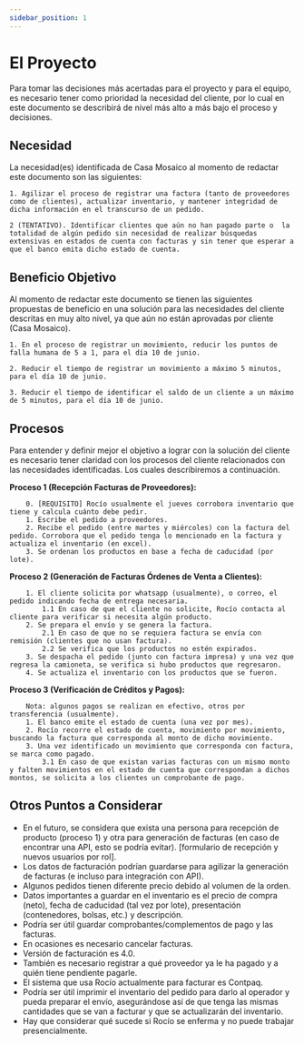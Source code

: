```yaml
---
sidebar_position: 1
---
```


# El Proyecto

Para tomar las decisiones más acertadas para el proyecto y para el equipo, es necesario tener como prioridad la necesidad del cliente, por lo cual en este documento se describirá de nivel más alto a más bajo el proceso y decisiones.

## Necesidad

La necesidad(es) identificada de Casa Mosaico al momento de redactar este documento son las siguientes:

```
1. Agilizar el proceso de registrar una factura (tanto de proveedores como de clientes), actualizar inventario, y mantener integridad de dicha información en el transcurso de un pedido.

2 (TENTATIVO). Identificar clientes que aún no han pagado parte o  la totalidad de algún pedido sin necesidad de realizar búsquedas extensivas en estados de cuenta con facturas y sin tener que esperar a que el banco emita dicho estado de cuenta.
```

## Beneficio Objetivo

Al momento de redactar este documento se tienen las siguientes propuestas de beneficio en una solución para las necesidades del cliente descritas en muy alto nivel, ya que aún no están aprovadas por cliente (Casa Mosaico).

```
1. En el proceso de registrar un movimiento, reducir los puntos de falla humana de 5 a 1, para el día 10 de junio.

2. Reducir el tiempo de registrar un movimiento a máximo 5 minutos, para el día 10 de junio.

3. Reducir el tiempo de identificar el saldo de un cliente a un máximo de 5 minutos, para el día 10 de junio.
```

## Procesos

Para entender y definir mejor el objetivo a lograr con la solución del cliente es necesario tener claridad con los procesos del cliente relacionados con las necesidades identificadas. Los cuales describiremos a continuación.

**Proceso 1 (Recepción Facturas de Proveedores):**

```
    0. [REQUISITO] Rocío usualmente el jueves corrobora inventario que tiene y calcula cuánto debe pedir.
    1. Escribe el pedido a proveedores.
    2. Recibe el pedido (entre martes y miércoles) con la factura del pedido. Corrobora que el pedido tenga lo mencionado en la factura y actualiza el inventario (en excel).
    3. Se ordenan los productos en base a fecha de caducidad (por lote).
```

**Proceso 2 (Generación de Facturas Órdenes de Venta a Clientes):**

```
    1. El cliente solicita por whatsapp (usualmente), o correo, el pedido indicando fecha de entrega necesaria.
        1.1 En caso de que el cliente no solicite, Rocío contacta al cliente para verificar si necesita algún producto.
    2. Se prepara el envío y se genera la factura.
        2.1 En caso de que no se requiera factura se envía con remisión (clientes que no usan factura).
        2.2 Se verifica que los productos no estén expirados.
    3. Se despacha el pedido (junto con factura impresa) y una vez que regresa la camioneta, se verifica si hubo productos que regresaron.
    4. Se actualiza el inventario con los productos que se fueron.
```

**Proceso 3 (Verificación de Créditos y Pagos):**

```
    Nota: algunos pagos se realizan en efectivo, otros por transferencia (usualmente).
    1. El banco emite el estado de cuenta (una vez por mes).
    2. Rocío recorre el estado de cuenta, movimiento por movimiento, buscando la factura que corresponda al monto de dicho movimiento.
    3. Una vez identificado un movimiento que corresponda con factura, se marca como pagado.
        3.1 En caso de que existan varias facturas con un mismo monto y falten movimientos en el estado de cuenta que correspondan a dichos montos, se solicita a los clientes un comprobante de pago.
```

## Otros Puntos a Considerar

- En el futuro, se considera que exista una persona para recepción de producto (proceso 1) y otra para generación de facturas (en caso de encontrar una API, esto se podría evitar). [formulario de recepción y nuevos usuarios por rol].
- Los datos de facturación podrían guardarse para agilizar la generación de facturas (e incluso para integración con API).
- Algunos pedidos tienen diferente precio debido al volumen de la orden.
- Datos importantes a guardar en el inventario es el precio de compra (neto), fecha de caducidad (tal vez por lote), presentación (contenedores, bolsas, etc.) y descripción.
- Podría ser útil guardar comprobantes/complementos de pago y las facturas.
- En ocasiones es necesario cancelar facturas.
- Versión de facturación es 4.0.
- También es necesario registrar a qué proveedor ya le ha pagado y a quién tiene pendiente pagarle.
- El sistema que usa Rocío actualmente para facturar es Contpaq.
- Podría ser útil imprimir el inventario del pedido para darlo al operador y pueda preparar el envío, asegurándose así de que tenga las mismas cantidades que se van a facturar y que se actualizarán del inventario.
- Hay que considerar qué sucede si Rocío se enferma y no puede trabajar presencialmente.
